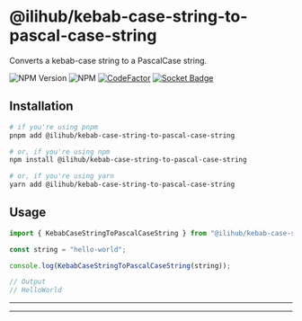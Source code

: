# @ilihub/kebab-case-string-to-pascal-case-string

Converts a kebab-case string to a PascalCase string.

![NPM Version](https://img.shields.io/npm/v/%40ilihub%2Fkebab-case-string-to-pascal-case-string?color=33cd56&logo=npm)
![NPM](https://img.shields.io/npm/l/%40ilihub%2Fkebab-case-string-to-pascal-case-string)
[![CodeFactor](https://www.codefactor.io/repository/github/ilihub/npm/badge)](https://www.codefactor.io/repository/github/ilihub/npm)
[![Socket Badge](https://socket.dev/api/badge/npm/package/@ilihub/kebab-case-string-to-pascal-case-string)](https://socket.dev/npm/package/@ilihub/kebab-case-string-to-pascal-case-string)

## Installation

```bash
# if you're using pnpm
pnpm add @ilihub/kebab-case-string-to-pascal-case-string

# or, if you're using npm
npm install @ilihub/kebab-case-string-to-pascal-case-string

# or, if you're using yarn
yarn add @ilihub/kebab-case-string-to-pascal-case-string
```

## Usage

```javascript
import { KebabCaseStringToPascalCaseString } from "@ilihub/kebab-case-string-to-pascal-case-string";

const string = "hello-world";

console.log(KebabCaseStringToPascalCaseString(string));

// Output
// HelloWorld
```

---

<!-- sponsors_and_backers_section_start -->

<!-- sponsors_and_backers_section_end -->

---
